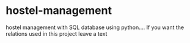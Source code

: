 # hostel-management
hostel management with SQL database using python....
If you want the relations used in this project leave a text

